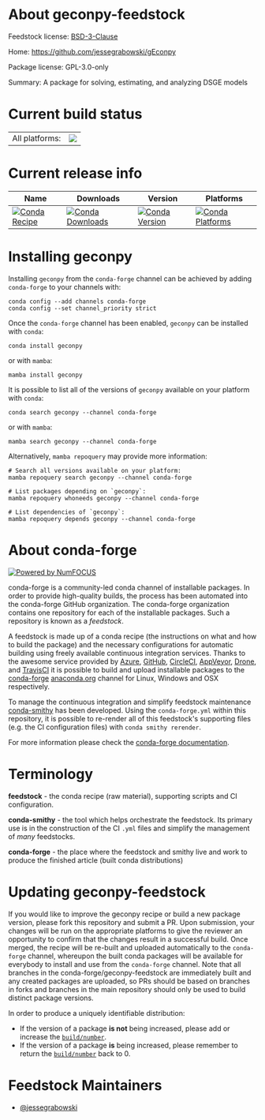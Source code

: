 About geconpy-feedstock
=======================

Feedstock license: [BSD-3-Clause](https://github.com/conda-forge/geconpy-feedstock/blob/main/LICENSE.txt)

Home: https://github.com/jessegrabowski/gEconpy

Package license: GPL-3.0-only

Summary: A package for solving, estimating, and analyzing DSGE models

Current build status
====================


<table><tr><td>All platforms:</td>
    <td>
      <a href="https://dev.azure.com/conda-forge/feedstock-builds/_build/latest?definitionId=25203&branchName=main">
        <img src="https://dev.azure.com/conda-forge/feedstock-builds/_apis/build/status/geconpy-feedstock?branchName=main">
      </a>
    </td>
  </tr>
</table>

Current release info
====================

| Name | Downloads | Version | Platforms |
| --- | --- | --- | --- |
| [![Conda Recipe](https://img.shields.io/badge/recipe-geconpy-green.svg)](https://anaconda.org/conda-forge/geconpy) | [![Conda Downloads](https://img.shields.io/conda/dn/conda-forge/geconpy.svg)](https://anaconda.org/conda-forge/geconpy) | [![Conda Version](https://img.shields.io/conda/vn/conda-forge/geconpy.svg)](https://anaconda.org/conda-forge/geconpy) | [![Conda Platforms](https://img.shields.io/conda/pn/conda-forge/geconpy.svg)](https://anaconda.org/conda-forge/geconpy) |

Installing geconpy
==================

Installing `geconpy` from the `conda-forge` channel can be achieved by adding `conda-forge` to your channels with:

```
conda config --add channels conda-forge
conda config --set channel_priority strict
```

Once the `conda-forge` channel has been enabled, `geconpy` can be installed with `conda`:

```
conda install geconpy
```

or with `mamba`:

```
mamba install geconpy
```

It is possible to list all of the versions of `geconpy` available on your platform with `conda`:

```
conda search geconpy --channel conda-forge
```

or with `mamba`:

```
mamba search geconpy --channel conda-forge
```

Alternatively, `mamba repoquery` may provide more information:

```
# Search all versions available on your platform:
mamba repoquery search geconpy --channel conda-forge

# List packages depending on `geconpy`:
mamba repoquery whoneeds geconpy --channel conda-forge

# List dependencies of `geconpy`:
mamba repoquery depends geconpy --channel conda-forge
```


About conda-forge
=================

[![Powered by
NumFOCUS](https://img.shields.io/badge/powered%20by-NumFOCUS-orange.svg?style=flat&colorA=E1523D&colorB=007D8A)](https://numfocus.org)

conda-forge is a community-led conda channel of installable packages.
In order to provide high-quality builds, the process has been automated into the
conda-forge GitHub organization. The conda-forge organization contains one repository
for each of the installable packages. Such a repository is known as a *feedstock*.

A feedstock is made up of a conda recipe (the instructions on what and how to build
the package) and the necessary configurations for automatic building using freely
available continuous integration services. Thanks to the awesome service provided by
[Azure](https://azure.microsoft.com/en-us/services/devops/), [GitHub](https://github.com/),
[CircleCI](https://circleci.com/), [AppVeyor](https://www.appveyor.com/),
[Drone](https://cloud.drone.io/welcome), and [TravisCI](https://travis-ci.com/)
it is possible to build and upload installable packages to the
[conda-forge](https://anaconda.org/conda-forge) [anaconda.org](https://anaconda.org/)
channel for Linux, Windows and OSX respectively.

To manage the continuous integration and simplify feedstock maintenance
[conda-smithy](https://github.com/conda-forge/conda-smithy) has been developed.
Using the ``conda-forge.yml`` within this repository, it is possible to re-render all of
this feedstock's supporting files (e.g. the CI configuration files) with ``conda smithy rerender``.

For more information please check the [conda-forge documentation](https://conda-forge.org/docs/).

Terminology
===========

**feedstock** - the conda recipe (raw material), supporting scripts and CI configuration.

**conda-smithy** - the tool which helps orchestrate the feedstock.
                   Its primary use is in the construction of the CI ``.yml`` files
                   and simplify the management of *many* feedstocks.

**conda-forge** - the place where the feedstock and smithy live and work to
                  produce the finished article (built conda distributions)


Updating geconpy-feedstock
==========================

If you would like to improve the geconpy recipe or build a new
package version, please fork this repository and submit a PR. Upon submission,
your changes will be run on the appropriate platforms to give the reviewer an
opportunity to confirm that the changes result in a successful build. Once
merged, the recipe will be re-built and uploaded automatically to the
`conda-forge` channel, whereupon the built conda packages will be available for
everybody to install and use from the `conda-forge` channel.
Note that all branches in the conda-forge/geconpy-feedstock are
immediately built and any created packages are uploaded, so PRs should be based
on branches in forks and branches in the main repository should only be used to
build distinct package versions.

In order to produce a uniquely identifiable distribution:
 * If the version of a package **is not** being increased, please add or increase
   the [``build/number``](https://docs.conda.io/projects/conda-build/en/latest/resources/define-metadata.html#build-number-and-string).
 * If the version of a package **is** being increased, please remember to return
   the [``build/number``](https://docs.conda.io/projects/conda-build/en/latest/resources/define-metadata.html#build-number-and-string)
   back to 0.

Feedstock Maintainers
=====================

* [@jessegrabowski](https://github.com/jessegrabowski/)

